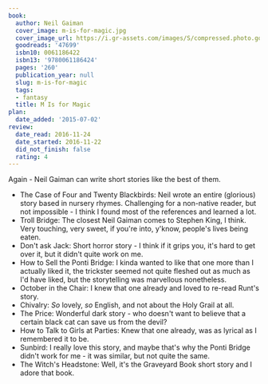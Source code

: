 ```yaml
---
book:
  author: Neil Gaiman
  cover_image: m-is-for-magic.jpg
  cover_image_url: https://i.gr-assets.com/images/S/compressed.photo.goodreads.com/books/1361750014l/47699._SX98_.jpg
  goodreads: '47699'
  isbn10: 0061186422
  isbn13: '9780061186424'
  pages: '260'
  publication_year: null
  slug: m-is-for-magic
  tags:
  - fantasy
  title: M Is for Magic
plan:
  date_added: '2015-07-02'
review:
  date_read: 2016-11-24
  date_started: 2016-11-22
  did_not_finish: false
  rating: 4
---
```


Again - Neil Gaiman can write short stories like the best of them.

 - The Case of Four and Twenty Blackbirds: Neil wrote an entire (glorious) story based in nursery rhymes. Challenging for a non-native reader, but not impossible - I think I found most of the references and learned a lot.
 - Troll Bridge: The closest Neil Gaiman comes to Stephen King, I think. Very touching, very sweet, if you're into, y'know, people's lives being eaten.
 - Don't ask Jack: Short horror story - I think if it grips you, it's hard to get over it, but it didn't quite work on me.
 - How to Sell the Ponti Bridge: I kinda wanted to like that one more than I actually liked it, the trickster seemed not quite fleshed out as much as I'd have liked, but the storytelling was marvellous nonetheless.
 - October in the Chair: I knew that one already and loved to re-read Runt's story.
 - Chivalry: *So* lovely, *so* English, and not about the Holy Grail at all.
 - The Price: Wonderful dark story - who doesn't want to believe that a certain black cat can save us from the devil?
 - How to Talk to Girls at Parties: Knew that one already, was as lyrical as I remembered it to be.
 - Sunbird: I really love this story, and maybe that's why the Ponti Bridge didn't work for me - it was similar, but not quite the same.
 - The Witch's Headstone: Well, it's the Graveyard Book short story and I adore that book.
